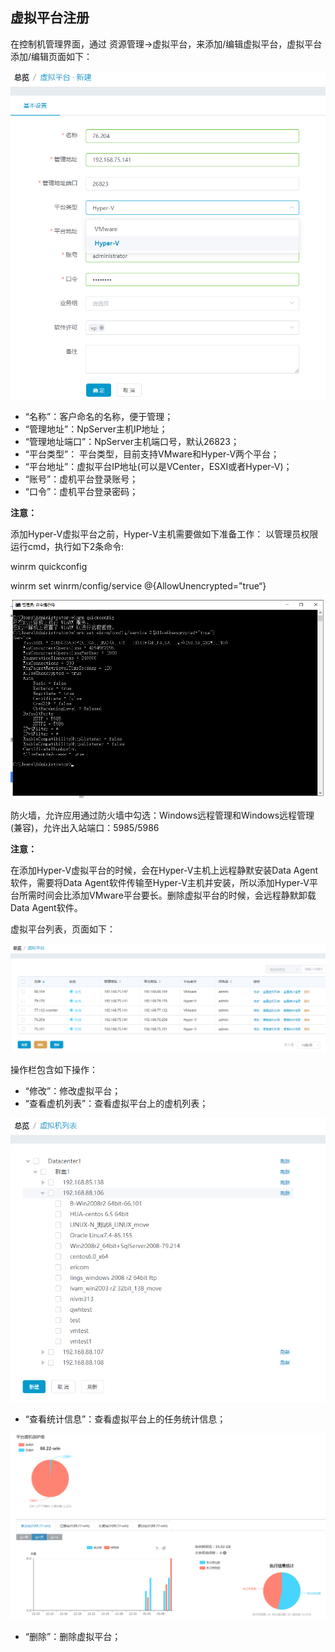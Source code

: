 ## 虚拟平台注册

在控制机管理界面，通过 资源管理-&gt;虚拟平台，来添加/编辑虚拟平台，虚拟平台添加/编辑页面如下：

![说明: 1](/assets/V7.220190628131009.png)

*   “名称”：客户命名的名称，便于管理；
*   “管理地址”：NpServer主机IP地址；
*   “管理地址端口”：NpServer主机端口号，默认26823；
*   “平台类型”： 平台类型，目前支持VMware和Hyper-V两个平台；
*   “平台地址”：虚拟平台IP地址(可以是VCenter，ESXI或者Hyper-V)；
*   “账号”：虚机平台登录账号；
*   “口令”：虚机平台登录密码；

**注意：**

添加Hyper-V虚拟平台之前，Hyper-V主机需要做如下准备工作：
以管理员权限运行cmd，执行如下2条命令:

winrm quickconfig

winrm set winrm/config/service @{AllowUnencrypted="true“}

![说明: 1](/assets/V.7.220190628133358.png)

防火墙，允许应用通过防火墙中勾选：Windows远程管理和Windows远程管理(兼容)，允许出入站端口：5985/5986


**注意：**

在添加Hyper-V虚拟平台的时候，会在Hyper-V主机上远程静默安装Data Agent软件，需要将Data Agent软件传输至Hyper-V主机并安装，所以添加Hyper-V平台所需时间会比添加VMware平台要长。删除虚拟平台的时候，会远程静默卸载Data Agent软件。

虚拟平台列表，页面如下：

![说明: 3](/assets/V7.220190628130840.png)

操作栏包含如下操作：

*   “修改”：修改虚拟平台；
*   “查看虚机列表”：查看虚拟平台上的虚机列表；

![说明: 3](/assets/V7.220190628132048.png)

*   “查看统计信息”：查看虚拟平台上的任务统计信息；

![说明: 3](/assets/V7.020190108175643.png)

*   “删除”：删除虚拟平台；